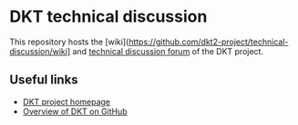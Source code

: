 # DKT technical discussion

This repository hosts the [wiki](https://github.com/dkt2-project/technical-discussion/wiki] and [technical discussion forum](https://github.com/dkt2-project/technical-discussion/issues) of the DKT project.

## Useful links

* [DKT project homepage](http://digitale-kuratierung.de/)
* [Overview of DKT on GitHub](https://github.com/dkt2-project/technical-discussion/wiki/DKT-on-GitHub)
